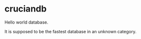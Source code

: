 # cruciandb

Hello world database.

It is supposed to be the fastest database in an unknown category.